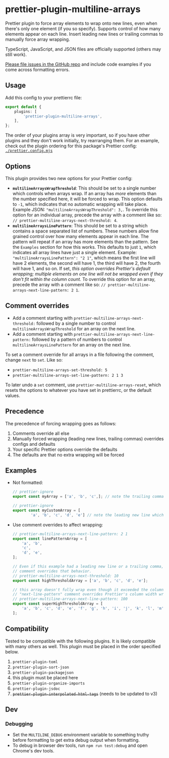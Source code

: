 # prettier-plugin-multiline-arrays

Prettier plugin to force array elements to wrap onto new lines, even when there's only one element (if you so specify). Supports control of how many elements appear on each line. Insert leading new lines or trailing commas to manually force array wrapping.

TypeScript, JavaScript, and JSON files are officially supported (others may still work).

[Please file issues in the GitHub repo](https://github.com/electrovir/prettier-plugin-multiline-arrays/issues/new) and include code examples if you come across formatting errors.

## Usage

Add this config to your prettierrc file:

<!-- example-link: src/readme-examples/prettier-options.example.ts -->

```TypeScript
export default {
    plugins: [
        'prettier-plugin-multiline-arrays',
    ],
};
```

The order of your plugins array is very important, so if you have other plugins and they don't work initially, try rearranging them. For an example, check out the plugin ordering for this package's Prettier config: [`./prettier.config.mjs`](https://github.com/electrovir/virmator/blob/5d6503bfc31bd44daee6fec1c6e8024e7bc93b84/base-configs/prettier.config.mjs)

## Options

This plugin provides two new options for your Prettier config:

-   **`multilineArraysWrapThreshold`**: This should be set to a single number which controls when arrays wrap. If an array has _more_ elements than the number specified here, it will be forced to wrap. This option defaults to `-1`, which indicates that no automatic wrapping will take place. Example JSON: `"multilineArraysWrapThreshold": 3,`. To override this option for an individual array, precede the array with a comment like so: `// prettier-multiline-arrays-next-threshold: 4`.
-   **`multilineArraysLinePattern`**: This should be set to a string which contains a space separated list of numbers. These numbers allow fine grained control over how many elements appear in each line. The pattern will repeat if an array has more elements than the pattern. See the `Examples` section for how this works. This defaults to just `1`, which indicates all array lines have just a single element. Example: `"multilineArraysLinePattern": "2 1"`, which means the first line will have 2 elements, the second will have 1, the third will have 2, the fourth will have 1, and so on. If set, _this option overrides Prettier's default wrapping; multiple elements on one line will not be wrapped even if they don't fit within the column count._ To override this option for an array, precede the array with a comment like so: `// prettier-multiline-arrays-next-line-pattern: 2 1`.

## Comment overrides

-   Add a comment starting with `prettier-multiline-arrays-next-threshold:` followed by a single number to control `multilineArraysWrapThreshold` for an array on the next line.
-   Add a comment starting with `prettier-multiline-arrays-next-line-pattern:` followed by a pattern of numbers to control `multilineArraysLinePattern` for an array on the next line.

To set a comment override for all arrays in a file following the comment, change `next` to `set`. Like so:

-   `prettier-multiline-arrays-set-threshold: 5`
-   `prettier-multiline-arrays-set-line-pattern: 2 1 3`

To later undo a `set` comment, use `prettier-multiline-arrays-reset`, which resets the options to whatever you have set in prettierrc, or the default values.

## Precedence

The precedence of forcing wrapping goes as follows:

1. Comments override all else
2. Manually forced wrapping (leading new lines, trailing commas) overrides configs and defaults
3. Your specific Prettier options override the defaults
4. The defaults are that no extra wrapping will be forced

## Examples

-   Not formatted:

    <!-- example-link: src/readme-examples/not-formatted.example.ts -->

    ```TypeScript
    // prettier-ignore
    export const myArray = ['a', 'b', 'c',]; // note the trailing comma which forces a wrap

    // prettier-ignore
    export const myCustomArray = [
            'a', 'b', 'c', 'd', 'e'] // note the leading new line which forces a wrap
    ```

-   Use comment overrides to affect wrapping:

    <!-- example-link: src/readme-examples/formatted-with-comments.example.ts -->

    ```TypeScript
    // prettier-multiline-arrays-next-line-pattern: 2 1
    export const linePatternArray = [
        'a', 'b',
        'c',
        'd', 'e',
    ];

    // Even if this example had a leading new line or a trailing comma, it won't wrap because the
    // comment overrides that behavior.
    // prettier-multiline-arrays-next-threshold: 10
    export const highThresholdArray = ['a', 'b', 'c', 'd', 'e'];

    // this array doesn't fully wrap even though it exceeded the column width because the
    // "next-line-pattern" comment overrides Prettier's column width wrapping
    // prettier-multiline-arrays-next-line-pattern: 100
    export const superHighThresholdArray = [
        'a', 'b', 'c', 'd', 'e', 'f', 'g', 'h', 'i', 'j', 'k', 'l', 'm', 'n', 'o', 'p', 'q', 'r', 's', 't', 'u',
    ];
    ```

## Compatibility

Tested to be compatible with the following plugins. It is likely compatible with many others as well. This plugin must be placed in the order specified below.

1. `prettier-plugin-toml`
2. `prettier-plugin-sort-json`
3. `prettier-plugin-packagejson`
4. this plugin must be placed here
5. `prettier-plugin-organize-imports`
6. `prettier-plugin-jsdoc`
7. ~~`prettier-plugin-interpolated-html-tags`~~ (needs to be updated to v3)

## Dev

### Debugging

-   Set the `MULTILINE_DEBUG` environment variable to something truthy before formatting to get extra debug output when formatting.
-   To debug in browser dev tools, run `npm run test:debug` and open Chrome's dev tools.
